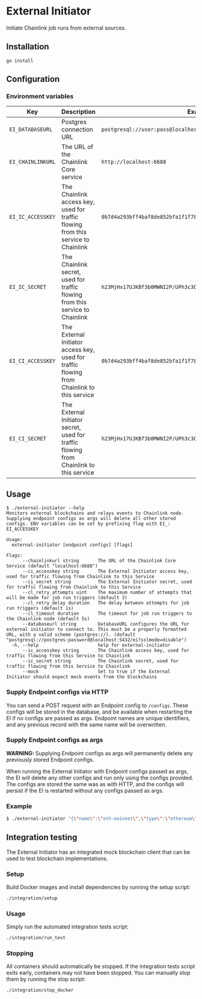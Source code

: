 # External Initiator

Initiate Chainlink job runs from external sources.

## Installation

`go install`

## Configuration

### Environment variables

| Key | Description | Example |
|-----|-------------|---------|
| `EI_DATABASEURL` | Postgres connection URL | `postgresql://user:pass@localhost:5432/ei` |
| `EI_CHAINLINKURL` | The URL of the Chainlink Core service | `http://localhost:6688` |
| `EI_IC_ACCESSKEY` | The Chainlink access key, used for traffic flowing from this service to Chainlink | `0b7d4a293bff4baf8de852bfa1f1f78a` |
| `EI_IC_SECRET` | The Chainlink secret, used for traffic flowing from this service to Chainlink | `h23MjHx17UJKBf3b0MWNI2P/UPh3c3O7/j8ivKCBhvcWH3H+xso4Gehny/lgpAht` |
| `EI_CI_ACCESSKEY` | The External Initiator access key, used for traffic flowing from Chainlink to this service | `0b7d4a293bff4baf8de852bfa1f1f78a` |
| `EI_CI_SECRET` | The External Initiator secret, used for traffic flowing from Chainlink to this service | `h23MjHx17UJKBf3b0MWNI2P/UPh3c3O7/j8ivKCBhvcWH3H+xso4Gehny/lgpAht` |

## Usage

```
$ ./external-initiator --help
Monitors external blockchains and relays events to Chainlink node. Supplying endpoint configs as args will delete all other stored configs. ENV variables can be set by prefixing flag with EI_: EI_ACCESSKEY

Usage:
  external-initiator [endpoint configs] [flags]

Flags:
      --chainlinkurl string       The URL of the Chainlink Core Service (default "localhost:6688")
      --ci_accesskey string       The External Initiator access key, used for traffic flowing from Chainlink to this Service
      --ci_secret string          The External Initiator secret, used for traffic flowing from Chainlink to this Service
      --cl_retry_attempts uint    The maximum number of attempts that will be made for job run triggers (default 3)
      --cl_retry_delay duration   The delay between attempts for job run triggers (default 1s)
      --cl_timeout duration       The timeout for job run triggers to the Chainlink node (default 5s)
      --databaseurl string        DatabaseURL configures the URL for external initiator to connect to. This must be a properly formatted URL, with a valid scheme (postgres://). (default "postgresql://postgres:password@localhost:5432/ei?sslmode=disable")
  -h, --help                      help for external-initiator
      --ic_accesskey string       The Chainlink access key, used for traffic flowing from this Service to Chainlink
      --ic_secret string          The Chainlink secret, used for traffic flowing from this Service to Chainlink
      --mock                      Set to true if the External Initiator should expect mock events from the blockchains
```

### Supply Endpoint configs via HTTP

You can send a POST request with an Endpoint config to `/configs`.
These configs will be stored in the database, and be available when restarting the EI if no configs are passed as args.
Endpoint names are unique identifiers, and any previous record with the same name will be overwritten.

### Supply Endpoint configs as args

**WARNING:** Supplying Endpoint configs as args will permanently delete any previously stored Endpoint configs.

When running the External Initiator with Endpoint configs passed as args, the EI will delete any other configs and run only using the configs provided.
The configs are stored the same was as with HTTP, and the configs will persist if the EI is restarted without any configs passed as args.

### Example

```bash
$ ./external-initiator "{\"name\":\"eth-mainnet\",\"type\":\"ethereum\",\"url\":\"ws://localhost:8546/\"}" --chainlink "http://localhost:6688/"
```

## Integration testing

The External Initiator has an integrated mock blockchain client that can be used to test blockchain implementations.

### Setup

Build Docker images and install dependencies by running the setup script:

```bash
./integration/setup
```

### Usage

Simply run the automated integration tests script:

```bash
./integration/run_test
```

### Stopping

All containers should automatically be stopped. If the integration tests script exits early, containers may not have
been stopped. You can manually stop them by running the stop script:

```bash
./integration/stop_docker
```
